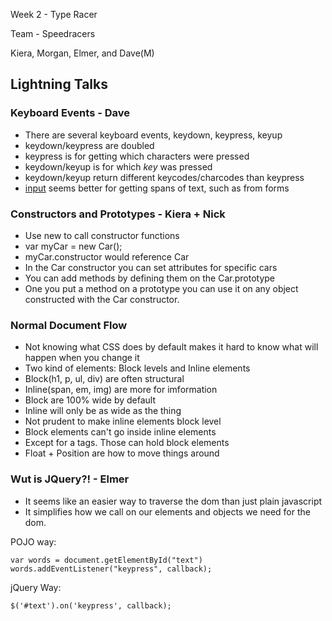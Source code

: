 Week 2 - Type Racer

Team - Speedracers

Kiera, Morgan, Elmer, and Dave(M)

## Lightning Talks

### Keyboard Events - Dave
* There are several keyboard events, keydown, keypress, keyup
* keydown/keypress are doubled
* keypress is for getting which characters were pressed
* keydown/keyup is for which *key* was pressed
* keydown/keyup return different keycodes/charcodes than keypress
* [input](https://developer.mozilla.org/en-US/docs/Web/Reference/Events/input)
  seems better for getting spans of text, such as from forms

### Constructors and Prototypes - Kiera + Nick
* Use new to call constructor functions
* var myCar = new Car();
* myCar.constructor would reference Car
* In the Car constructor you can set attributes for specific cars
* You can add methods by defining them on the Car.prototype
* One you put a method on a prototype you can use it on any object constructed
  with the Car constructor.

### Normal Document Flow
* Not knowing what CSS does by default makes it hard to know what will happen
  when you change it
* Two kind of elements: Block levels and Inline elements
* Block(h1, p, ul, div) are often structural
* Inline(span, em, img) are more for imformation
* Block are 100% wide by default
* Inline will only be as wide as the thing
* Not prudent to make inline elements block level
* Block elements can't go inside inline elements
* Except for a tags. Those can hold block elements
* Float + Position are how to move things around

### Wut is JQuery?! - Elmer
* It seems like an easier way to traverse the dom than just plain javascript
* It simplifies how we call on our elements and objects we need for the dom.

POJO way:
```
var words = document.getElementById("text")
words.addEventListener("keypress", callback);
```

jQuery Way:
```
$('#text').on('keypress', callback);
```
